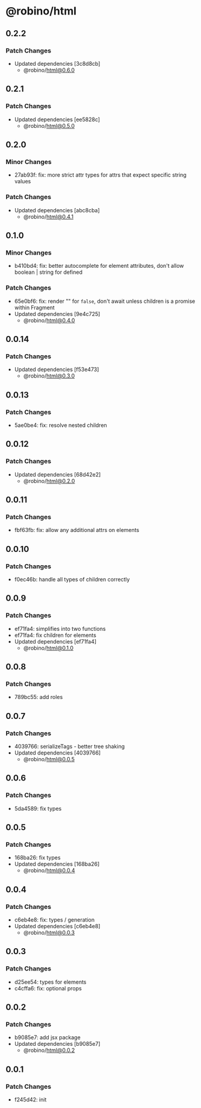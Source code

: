 # @robino/html

## 0.2.2

### Patch Changes

- Updated dependencies [3c8d8cb]
  - @robino/html@0.6.0

## 0.2.1

### Patch Changes

- Updated dependencies [ee5828c]
  - @robino/html@0.5.0

## 0.2.0

### Minor Changes

- 27ab93f: fix: more strict attr types for attrs that expect specific string values

### Patch Changes

- Updated dependencies [abc8cba]
  - @robino/html@0.4.1

## 0.1.0

### Minor Changes

- b410bd4: fix: better autocomplete for element attributes, don't allow boolean | string for defined

### Patch Changes

- 65e0bf6: fix: render "" for `false`, don't await unless children is a promise within Fragment
- Updated dependencies [9e4c725]
  - @robino/html@0.4.0

## 0.0.14

### Patch Changes

- Updated dependencies [f53e473]
  - @robino/html@0.3.0

## 0.0.13

### Patch Changes

- 5ae0be4: fix: resolve nested children

## 0.0.12

### Patch Changes

- Updated dependencies [68d42e2]
  - @robino/html@0.2.0

## 0.0.11

### Patch Changes

- fbf63fb: fix: allow any additional attrs on elements

## 0.0.10

### Patch Changes

- f0ec46b: handle all types of children correctly

## 0.0.9

### Patch Changes

- ef71fa4: simplifies into two functions
- ef71fa4: fix children for elements
- Updated dependencies [ef71fa4]
  - @robino/html@0.1.0

## 0.0.8

### Patch Changes

- 789bc55: add roles

## 0.0.7

### Patch Changes

- 4039766: serializeTags - better tree shaking
- Updated dependencies [4039766]
  - @robino/html@0.0.5

## 0.0.6

### Patch Changes

- 5da4589: fix types

## 0.0.5

### Patch Changes

- 168ba26: fix types
- Updated dependencies [168ba26]
  - @robino/html@0.0.4

## 0.0.4

### Patch Changes

- c6eb4e8: fix: types / generation
- Updated dependencies [c6eb4e8]
  - @robino/html@0.0.3

## 0.0.3

### Patch Changes

- d25ee54: types for elements
- c4cffa6: fix: optional props

## 0.0.2

### Patch Changes

- b9085e7: add jsx package
- Updated dependencies [b9085e7]
  - @robino/html@0.0.2

## 0.0.1

### Patch Changes

- f245d42: init
